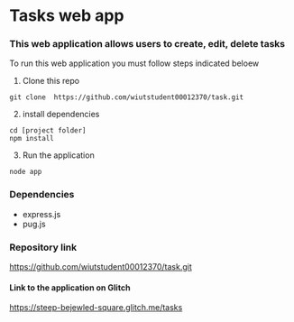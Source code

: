 # Tasks web app

### This web application allows users to create, edit, delete tasks

To run this web application  you must follow steps indicated beloew

1. Clone this repo 
```
git clone  https://github.com/wiutstudent00012370/task.git
```



2. install dependencies
```
cd [project folder]
npm install
```

3. Run the application
```
node app
```

### Dependencies
- express.js
- pug.js

### Repository link
https://github.com/wiutstudent00012370/task.git 



#### Link to the application on Glitch

https://steep-bejewled-square.glitch.me/tasks
